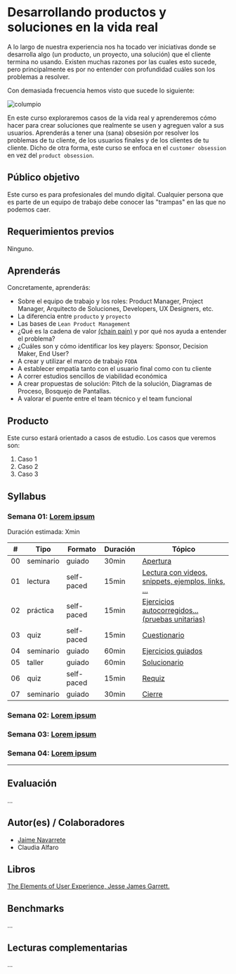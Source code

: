 # Desarrollando productos y soluciones en la vida real

A lo largo de nuestra experiencia nos ha tocado ver iniciativas donde se
desarrolla algo (un producto, un proyecto, una solución) que el cliente
termina no usando. Existen muchas razones por las cuales esto sucede, pero
principalmente es por no entender con profundidad cuáles son los problemas a
resolver.

Con demasiada frecuencia hemos visto que sucede lo siguiente:

![columpio](https://user-images.githubusercontent.com/6313964/29802658-605a45d0-8c3c-11e7-8909-2e69e12e05cd.jpg)

En este curso exploraremos casos de la vida real y aprenderemos cómo hacer
para crear soluciones que realmente se usen y agreguen valor a sus usuarios.
Aprenderás a tener una (sana) obsesión por resolver los problemas de tu
cliente, de los usuarios finales y de los clientes de tu cliente. Dicho de
otra forma, este curso se enfoca en el `customer obsession` en vez del
`product obsession`.

## Público objetivo

Este curso es para profesionales del mundo digital. Cualquier persona que es
parte de un equipo de trabajo debe conocer las "trampas" en las que no
podemos caer.

## Requerimientos previos

Ninguno.

## Aprenderás

Concretamente, aprenderás:

- Sobre el equipo de trabajo y los roles: Product Manager, Project Manager,
Arquitecto de Soluciones, Developers, UX Designers, etc.
- La diferencia entre `producto` y `proyecto`
- Las bases de `Lean Product Management`
- ¿Qué es la cadena de valor [(chain pain)](http://university.connectwise.com/content/documents/cw_wp_painchain.pdf)
 y por qué nos ayuda a entender el problema?
- ¿Cuáles son y cómo identificar los key players: Sponsor, Decision Maker,
End User?
- A crear y utilizar el marco de trabajo `FODA`
- A establecer empatía tanto con el usuario final como con tu cliente
- A correr estudios sencillos de viabilidad económica
- A crear propuestas de solución: Pitch de la solución, Diagramas de Proceso,
Bosquejo de Pantallas.
- A valorar el puente entre el team técnico y el team funcional

## Producto

Este curso estará orientado a casos de estudio. Los casos que veremos son:

1. Caso 1
2. Caso 2
3. Caso 3

## Syllabus

### Semana 01: [Lorem ipsum](01-lorem-ipsum)

Duración estimada: Xmin

| # | Tipo | Formato | Duración | Tópico
| - | ---- | ------- | -------- | ------
| 00 | seminario | guiado | 30min | [Apertura](01-lorem-ipsum/00-apertura.md)
| 01 | lectura | self-paced | 15min | [Lectura con videos, snippets, ejemplos, links, ...](01-lorem-ipsum/01-self-learning-1.md)
| 02 | práctica | self-paced | 15min | [Ejercicios autocorregidos... (pruebas unitarias)](01-lorem-ipsum/02-self-learning-2.md)
| 03 | quiz | self-paced | 15min | [Cuestionario](01-lorem-ipsum/03-some-quiz.md)
| 04 | seminario | guiado | 60min | [Ejercicios guiados](01-lorem-ipsum/04-ejercicios-guiados.md)
| 05 | taller | guiado | 60min | [Solucionario](01-lorem-ipsum/05-solucionario.md)
| 06 | quiz | self-paced | 15min | [Requiz](01-lorem-ipsum/06-requiz.md)
| 07 | seminario | guiado | 30min | [Cierre](01-lorem-ipsum/07-cierre.md)

### Semana 02: [Lorem ipsum](01-lorem-ipsum)

### Semana 03: [Lorem ipsum](01-lorem-ipsum)

### Semana 04: [Lorem ipsum](01-lorem-ipsum)

***

## Evaluación

...

## Autor(es) / Colaboradores

* [Jaime Navarrete](https://github.com/jaiment)
* Claudia Alfaro

## Libros

[The Elements of User Experience, Jesse James Garrett.](https://www.amazon.com/Elements-User-Experience-User-Centered-Design-ebook/dp/B004JLMDOC/)

## Benchmarks

...

## Lecturas complementarias

...
